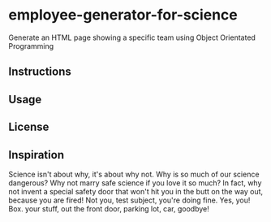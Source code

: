 # employee-generator-for-science
Generate an HTML page showing a specific team using Object Orientated Programming

## Instructions

## Usage

## License

## Inspiration

<p>Science isn't about why, it's about why not. Why is so much of our science dangerous? Why not marry safe science if you love it so much? In fact, why not invent a special safety door that won't hit you in the butt on the way out, because you are fired! Not you, test subject, you're doing fine. Yes, you! Box. your stuff, out the front door, parking lot, car, goodbye!</p>
